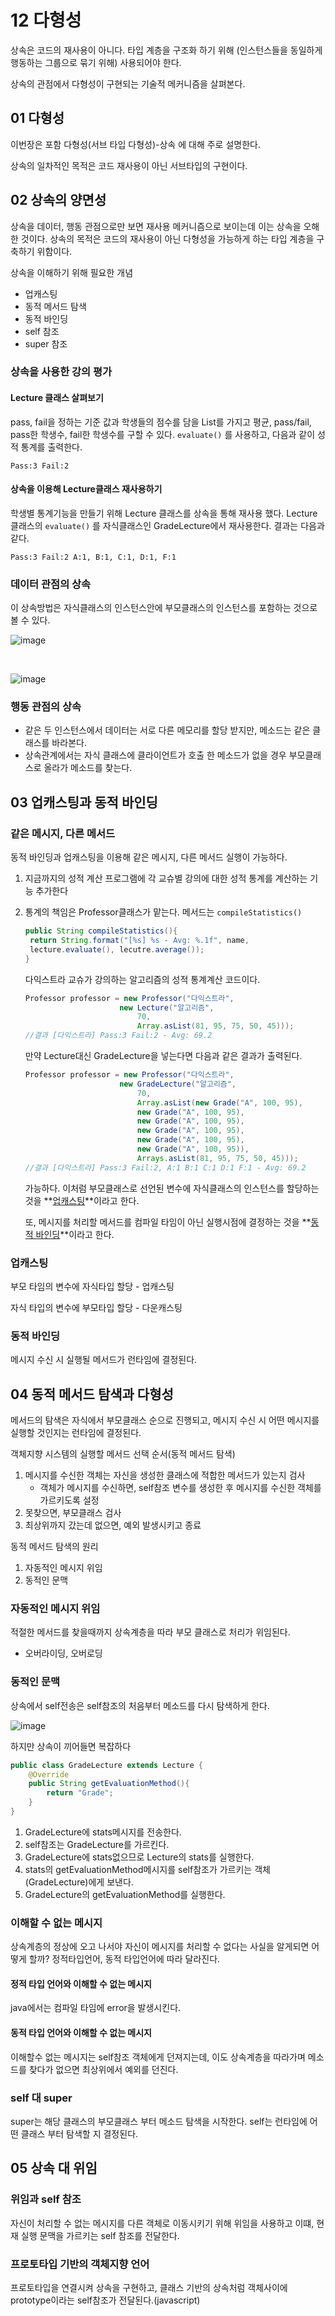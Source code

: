 # 12 다형성

상속은 코드의 재사용이 아니다.  타입 계층을 구조화 하기 위해 (인스턴스들을 동일하게 행동하는 그룹으로 묶기 위해) 사용되어야 한다.

상속의 관점에서 다형성이 구현되는 기술적 메커니즘을 살펴본다.



## 01 다형성

이번장은 포함 다형성(서브 타입 다형성)-상속 에 대해 주로 설명한다. 

상속의 일차적인 목적은 코드 재사용이 아닌 서브타입의 구현이다.



## 02 상속의 양면성

상속을 데이터, 행동 관점으로만 보면 재사용 메커니즘으로 보이는데 이는 상속을 오해한 것이다. 상속의 목적은 코드의 재사용이 아닌 다형성을 가능하게 하는 타입 계층을 구축하기 위함이다.

상속을 이해하기 위해 필요한 개념

- 업캐스팅
- 동적 메서드 탐색
- 동적 바인딩
- self 참조
- super 참조



### 상속을 사용한 강의 평가

#### Lecture 클래스 살펴보기

pass, fail을 정하는 기준 값과 학생들의 점수를 담을 List를 가지고 평균, pass/fail, pass한 학생수, fail한 학생수를 구할 수 있다. ```evaluate()``` 를 사용하고, 다음과 같이 성적 통계를 출력한다.

```
Pass:3 Fail:2
```



#### 상속을 이용해 Lecture클래스 재사용하기

학생별 통계기능을 만들기 위해 Lecture 클래스를 상속을 통해 재사용 했다. Lecture클래스의 ```evaluate()``` 를 자식클래스인 GradeLecture에서 재사용한다. 결과는 다음과 같다.

```
Pass:3 Fail:2 A:1, B:1, C:1, D:1, F:1
```



### 데이터 관점의 상속

이 상속방법은 자식클래스의 인스턴스안에 부모클래스의 인스턴스를 포함하는 것으로 볼 수 있다.

![image](./drawio/12-1.png)

<br>

![image](./drawio/12-2.png)



### 행동 관점의 상속

- 같은 두 인스턴스에서 데이터는 서로 다른 메모리를 할당 받지만, 메소드는 같은 클래스를 바라본다.
- 상속관계에서는 자식 클래스에 클라이언트가 호출 한 메소드가 없을 경우 부모클래스로 올라가 메소드를 찾는다.



## 03 업캐스팅과 동적 바인딩

### 같은 메시지, 다른 메서드 

동적 바인딩과 업캐스팅을 이용해 같은 메시지, 다른 메서드 실행이 가능하다.

1. 지금까지의 성적 계산 프로그램에 각 교슈별 강의에 대한 성적 통계를 계산하는 기능 추가한다

2. 통계의 책임은 Professor클래스가 맡는다. 메서드는 ```compileStatistics()``` 

   ```java
   public String compileStatistics(){
   	return String.format("[%s] %s - Avg: %.1f", name,
   	lecture.evaluate(), lecutre.average());
   }
   ```

   다익스트라 교슈가 강의하는 알고리즘의 성적 통계계산 코드이다.

   ```java
   Professor professor = new Professor("다익스트라",
   						new Lecture("알고리즘",
   							70,
   							Array.asList(81, 95, 75, 50, 45)));
   //결과 [다익스트라] Pass:3 Fail:2 - Avg: 69.2
   ```

   만약 Lecture대신 GradeLecture을 넣는다면 다음과 같은 결과가 출력된다.

   ```java
   Professor professor = new Professor("다익스트라",
   						new GradeLecture("알고리즘",
   							70,
   							Array.asList(new Grade("A", 100, 95),
   							new Grade("A", 100, 95),
   							new Grade("A", 100, 95),
   							new Grade("A", 100, 95),
   							new Grade("A", 100, 95),
   							new Grade("A", 100, 95)),
   							Arrays.asList(81, 95, 75, 50, 45)));
   //결과 [다익스트라] Pass:3 Fail:2, A:1 B:1 C:1 D:1 F:1 - Avg: 69.2
   ```

   가능하다. 이처럼 부모클래스로 선언된 변수에 자식클래스의 인스턴스를 할당하는것을 **<u>업캐스팅</u>**이라고 한다.

   또, 메시지를 처리할 메서드를 컴파일 타임이 아닌 실행시점에 결정하는 것을 **<u>동적 바인딩</u>**이라고 한다.



### 업캐스팅

부모 타임의 변수에 자식타입 할당 - 업캐스팅

자식 타입의 변수에 부모타입 할당 - 다운캐스팅



### 동적 바인딩

메시지 수신 시 실행될 메서드가 런타임에 결정된다.



## 04 동적 메서드 탐색과 다형성

메서드의 탐색은 자식에서 부모클래스 순으로 진행되고, 메시지 수신 시 어떤 메시지를 실행할 것인지는 런타임에 결정된다.

객체지향 시스템의 실행할 메서드 선택 순서(동적 메서드 탐색)

1. 메시지를 수신한 객체는 자신을 생성한 클래스에 적합한 메서드가 있는지 검사
   - 객체가 메시지를 수신하면, self참조 변수를 생성한 후 메시지를 수신한 객체를 가르키도록 설정
2. 못찾으면, 부모클래스 검사
3. 최상위까지 갔는데 없으면, 예외 발생시키고 종료

동적 메서드 탐색의 원리

1. 자동적인 메시지 위임
2. 동적인 문맥



### 자동적인 메시지 위임

적절한 메서드를 찾을때까지 상속계층을 따라 부모 클래스로 처리가 위임된다. 

- 오버라이딩, 오버로딩



### 동적인 문맥

상속에서 self전송은 self참조의 처음부터 메소드를 다시 탐색하게 한다.

![image](./drawio/12-3.png)



하지만 상속이 끼어들면 복잡하다

```java
public class GradeLecture extends Lecture {
    @Override
    public String getEvaluationMethod(){
    	return "Grade";
    }
}
```

1. GradeLecture에 stats메시지를 전송한다.
2. self참조는 GradeLecture를 가르킨다.
3. GradeLecture에 stats없으므로 Lecture의 stats를 실행한다.
4. stats의 getEvaluationMethod메시지를 self참조가 가르키는 객체(GradeLecture)에게 보낸다.
5. GradeLecture의 getEvaluationMethod를 실행한다.



### 이해할 수 없는 메시지

상속계층의 정상에 오고 나서야 자신이 메시지를 처리할 수 없다는 사실을 알게되면 어떻게 할까? 정적타입언어, 동적 타입언어에 따라 달라진다.



#### 정적 타입 언어와 이해할 수 없는 메시지 

java에서는 컴파일 타임에 error을 발생시킨다.



#### 동적 타입 언어와 이해할 수 없는 메시지

이해할수 없는 메시지는 self참조 객체에게 던져지는데, 이도 상속계층을 따라가며 메소드를 찾다가 없으면 최상위에서 예외를 던진다.



### self 대 super

super는 해당 클래스의 부모클래스 부터 메소드 탐색을 시작한다. self는 런타임에 어떤 클래스 부터 탐색할 지 결정된다.



## 05 상속 대 위임

### 위임과 self 참조

자신이 처리할 수 없는 메시지를 다른 객체로 이동시키기 위해 위임을 사용하고 이떄, 현재 실행 문맥을 가르키는 self 참조를 전달한다.



### 프로토타입 기반의 객체지향 언어

프로토타입을 연결시켜 상속을 구현하고, 클래스 기반의 상속처럼 객체사이에 prototype이라는 self참조가 전달된다.(javascript)



